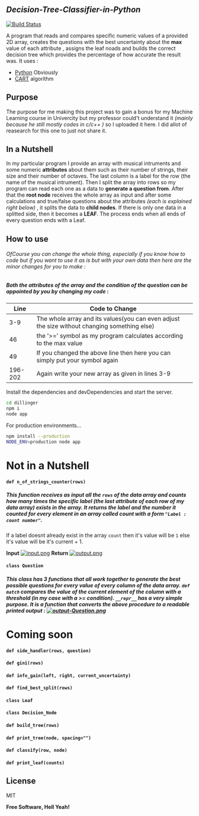 ## _Decision-Tree-Classifier-in-Python_


[![Build Status](https://travis-ci.org/joemccann/dillinger.svg?branch=master)](https://travis-ci.org/joemccann/dillinger)

A program that reads and compares specific numeric values of a provided 2D array, creates the questions with the best uncertainty about the **max** value of each attribute , assigns the leaf noads and builds the correct decision tree which provides the percentage of how accurate the result was. It uses : 
- [Python] Obviously 
- [CART]  algorithm


## Purpose
The purpose for me making this project was to gain a bonus for my Machine Learning course in Univercity but my professor could't understand it _(mainly because he still mostly codes in c/c++ )_ so I uploaded it here. I did allot of reasearch for this one to just not share it.

## In a Nutshell
In my particular program I provide an array with musical intruments and some numeric **attributes** about them such as their number of strings, their size and their number of octaves. The last column is a label for the row (the name of the  musical intrument).
Then I split the array into rows so my program can read each one as a data to **generate a question from**.
After that the **root node** receives the whole array as input and after some calculations and true/false questions about the attributes _(each is explained right below)_ , it splits the data to **child nodes**. If there is only one data in a splitted side, then it becomes a **LEAF**.
The process ends when all ends of every question ends with a Leaf.

## How to use

###### OfCourse you can change the whole thing, especially if you know how to code but if you want to use it as is but with your own data then here are the minor changes for you to make :

##### Both the attributes of the array and the condition of the question can be appointed by you by changing my code : 

| Line | Code to Change |
| ------ | ------ |
| 3-9 | The whole array and its values(you can even adjust the size without changing something else) |
| 46 | the '>=' symbol as my program calculates according to the max value |
| 49 | If you changed the above line then here you can simply put your symbol again|
| 196-202 | Again write your new array as given in lines 3-9|


Install the dependencies and devDependencies and start the server.

```sh
cd dillinger
npm i
node app
```

For production environments...

```sh
npm install --production
NODE_ENV=production node app
```
# Not in a Nutshell
#### `def n_of_strings_counter(rows)`
##### This function receives as input all the `rows` of the data array and counts how many times the specific label *(the last attribute of each row of my data array)* exists in the array. It **returns** the label and the  number it counted for every element in an array called count with a form `"Label : count number"`.
If a label doesnt already exist in the array `count` then it's value will be `1` else it's value will be it's current + 1.

**Input**
[![input.png](https://i.postimg.cc/d34c5vXG/input.png)](https://postimg.cc/GT8f20bp)
**Return**
[![output.png](https://i.postimg.cc/qqkdcgmk/output.png)](https://postimg.cc/ZBDg4Ytg)

#### `class Question`
##### This class has 3 functions that all work together to generate the best possible questions for every value of every column of the data array. `def match` compares the value of the current element of the column with a threshold *(in my case with a >= condition)*. `__repr__` has a very simple purpose. It is a function that converts the above procedure to a readable printed output : [![output-Question.png](https://i.postimg.cc/tRz5NBJp/output-Question.png)](https://postimg.cc/RqNKMQwD)


# Coming soon
#### `def side_handler(rows, question)`
#### `def gini(rows)`
#### `def info_gain(left, right, current_uncertainty)`
#### `def find_best_split(rows)`
#### `class Leaf`
#### `class Decision_Node`
#### `def build_tree(rows)`
#### `def print_tree(node, spacing="")`
#### `def classify(row, node)`
#### `def print_leaf(counts)`



## License

MIT

**Free Software, Hell Yeah!**


   [python]: <https://www.python.org/>
   [CART]: <https://www.geeksforgeeks.org/cart-classification-and-regression-tree-in-machine-learning/>
  
